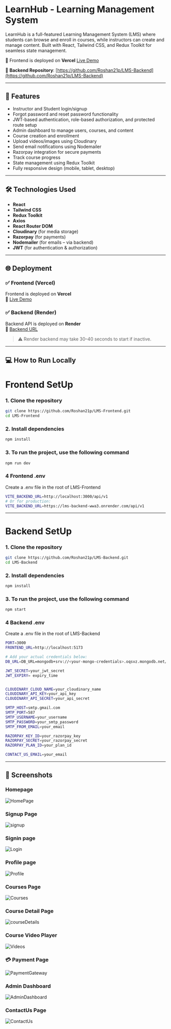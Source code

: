# LearnHub - Learning Management System
LearnHub is a full-featured Learning Management System (LMS) where students can browse and enroll in courses, while instructors can create and manage content. Built with React, Tailwind CSS, and Redux Toolkit for seamless state management.

 🔗 Frontend is deployed on **Vercel** 
 [Live Demo](https://lms-frontend-sepia-sigma.vercel.app)

🔗 **Backend Repository**: [https://github.com/Roshan21p/LMS-Backend](https://github.com/Roshan21p/LMS-Backend)

---

## 🚀 Features

- Instructor and Student login/signup
- Forgot password and reset password functionality
- JWT-based authentication, role-based authorization, and protected route setup
- Admin dashboard to manage users, courses, and content
- Course creation and enrollment
- Upload videos/images using Cloudinary
- Send email notifications using Nodemailer
- Razorpay integration for secure payments
- Track course progress
- State management using Redux Toolkit
- Fully responsive design (mobile, tablet, desktop)

---

## 🛠️ Technologies Used

- **React**
- **Tailwind CSS**
- **Redux Toolkit**
- **Axios**
- **React Router DOM**
- **Cloudinary** (for media storage)
- **Razorpay** (for payments)
- **Nodemailer** (for emails – via backend)
- **JWT** (for authentication & authorization)

---

## 🌐 Deployment

### ✅ Frontend (Vercel)

Frontend is deployed on **Vercel**  
🔗 [Live Demo](https://learnhub-frontend.vercel.app)

### ✅ Backend (Render)

Backend API is deployed on **Render**  
🔗 [Backend URL](https://lms-backend-wwa3.onrender.com)

> ⚠️ Render backend may take 30–40 seconds to start if inactive.

---


## 💻 How to Run Locally

#  Frontend SetUp
### 1. Clone the repository

```bash
git clone https://github.com/Roshan21p/LMS-Frontend.git
cd LMS-Frontend
```
### 2. Install dependencies
```bash
npm install
```
### 3. To run the project, use the following command
```bash
npm run dev
```
### 4 Frontend .env
 Create a .env file in the root of LMS-Frontend
```bash
VITE_BACKEND_URL=http://localhost:3000/api/v1
# Or for production:
VITE_BACKEND_URL=https://lms-backend-wwa3.onrender.com/api/v1
```

---
# Backend SetUp
### 1. Clone the repository

```bash
git clone https://github.com/Roshan21p/LMS-Backend.git
cd LMS-Backend
```
### 2. Install dependencies
```bash
npm install
```
### 3. To run the project, use the following command
```bash
npm start
```
### 4 Backend .env
Create a .env file in the root of LMS-Backend
```bash
PORT=3000
FRONTEND_URL=http://localhost:5173

# Add your actual credentials below:
DB_URL=DB_URL=mongodb+srv://<your-mongo-credentials>.oqsvz.mongodb.net/lms?retryWrites=true&w=majority&appName=Cluster0

JWT_SECRET=your_jwt_secret
JWT_EXPIRY= expiry_time


CLOUDINARY_CLOUD_NAME=your_cloudinary_name
CLOUDINARY_API_KEY=your_api_key
CLOUDINARY_API_SECRET=your_api_secret

SMTP_HOST=smtp.gmail.com
SMTP_PORT=587
SMTP_USERNAME=your_username
SMTP_PASSWORD=your_smtp_password
SMTP_FROM_EMAIL=your_email

RAZORPAY_KEY_ID=your_razorpay_key
RAZORPAY_SECRET=your_razorpay_secret
RAZORPAY_PLAN_ID=your_plan_id

CONTACT_US_EMAIL=your_email
```

---

## 📸 Screenshots

### Homepage
![HomePage](https://github.com/user-attachments/assets/778e8971-21fb-47c5-9805-c164d6318f54)

### Signup Page
![signup](https://github.com/user-attachments/assets/6bcb43a7-44ad-481c-9805-3fa4005511ec)

### Signin page
![Login](https://github.com/user-attachments/assets/9c4e0c3c-8990-44d7-b2fc-b2115516f562)

### Profile page
![Profile](https://github.com/user-attachments/assets/c790b38d-649d-4297-bf23-6284109b9333)

### Courses Page
![Courses](https://github.com/user-attachments/assets/caf0126d-ff42-44fc-9a15-02e1986614e1)

### Course Detail Page
![courseDetails](https://github.com/user-attachments/assets/12069b3c-0968-40f6-a0f2-3464b47712de)

### Course Video Player
![Videos](https://github.com/user-attachments/assets/5d74f1b9-fb44-406e-be00-f797916cf863)

### 💳 Payment Page
![PaymentGateway](https://github.com/user-attachments/assets/c551f91f-91b7-427b-9edd-d7597ecaa65f)

### Admin Dashboard
![AdminDashboard](https://github.com/user-attachments/assets/df32204c-1a7c-40e0-81bc-7b028fba21f7)

### ContactUs Page
![ContactUs](https://github.com/user-attachments/assets/46c32126-0a18-4a05-8554-7a18a016398a)


